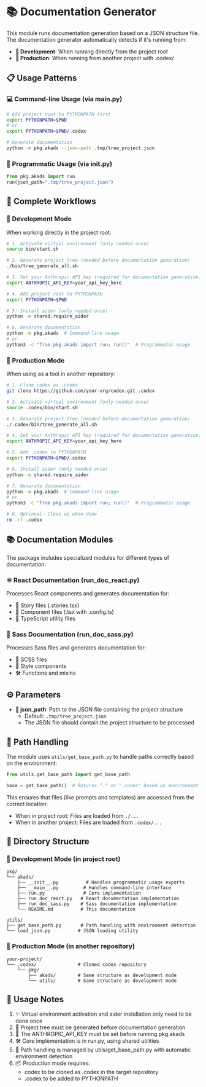 # 📚 Documentation Generator

This module runs documentation generation based on a JSON structure file. The documentation generator automatically detects if it's running from:
- **🔧 Development**: When running directly from the project root
- **🚀 Production**: When running from another project with .codex/

## 📋 Usage Patterns

### 💻 Command-line Usage (via __main__.py)

```bash
# Add project root to PYTHONPATH first
export PYTHONPATH=$PWD
# or
export PYTHONPATH=$PWD/.codex

# Generate documentation
python -m pkg.akads --json-path .tmp/tree_project.json
```

### 🔧 Programmatic Usage (via __init__.py)

```python
from pkg.akads import run
run(json_path=".tmp/tree_project.json")
```

## 🚀 Complete Workflows

### 🔧 Development Mode

When working directly in the project root:

```bash
# 1. Activate virtual environment (only needed once)
source bin/start.sh

# 2. Generate project tree (needed before documentation generation)
./bin/tree_generate_all.sh

# 3. Set your Anthropic API key (required for documentation generation)
export ANTHROPIC_API_KEY=your_api_key_here

# 4. Add project root to PYTHONPATH
export PYTHONPATH=$PWD

# 5. Install aider (only needed once)
python -m shared.require_aider

# 6. Generate documentation
python -m pkg.akads  # Command-line usage
# or
python3 -c "from pkg.akads import run; run()"  # Programmatic usage
```

### 🚀 Production Mode

When using as a tool in another repository:

```bash
# 1. Clone codex as .codex
git clone https://github.com/your-org/codex.git .codex

# 2. Activate virtual environment (only needed once)
source .codex/bin/start.sh

# 3. Generate project tree (needed before documentation generation)
./.codex/bin/tree_generate_all.sh

# 4. Set your Anthropic API key (required for documentation generation)
export ANTHROPIC_API_KEY=your_api_key_here

# 5. Add .codex to PYTHONPATH
export PYTHONPATH=$PWD/.codex

# 6. Install aider (only needed once)
python -m shared.require_aider

# 7. Generate documentation
python -m pkg.akads  # Command-line usage
# or
python3 -c "from pkg.akads import run; run()"  # Programmatic usage

# 8. Optional: Clean up when done
rm -rf .codex
```

## 📚 Documentation Modules

The package includes specialized modules for different types of documentation:

### ⚛️ React Documentation (run_doc_react.py)
Processes React components and generates documentation for:
- 📖 Story files (.stories.tsx)
- 🔧 Component files (.tsx with .config.ts)
- 📝 TypeScript utility files

### 🎨 Sass Documentation (run_doc_sass.py)
Processes Sass files and generates documentation for:
- 🎯 SCSS files
- 🔧 Style components
- 🛠️ Functions and mixins

## ⚙️ Parameters

- **📄 json_path**: Path to the JSON file containing the project structure
  - Default: `.tmp/tree_project.json`
  - The JSON file should contain the project structure to be processed

## 🔄 Path Handling

The module uses `utils/get_base_path.py` to handle paths correctly based on the environment:

```python
from utils.get_base_path import get_base_path

base = get_base_path()  # Returns "." or ".codex" based on environment
```

This ensures that files (like prompts and templates) are accessed from the correct location:
- When in project root: Files are loaded from `./...`
- When in another project: Files are loaded from `.codex/...`

## 📁 Directory Structure

### 🔧 Development Mode (in project root)
```
pkg/
└── akads/
    ├── __init__.py          # Handles programmatic usage exports
    ├── __main__.py         # Handles command-line interface
    ├── run.py              # Core implementation
    ├── run_doc_react.py   # React documentation implementation
    ├── run_doc_sass.py    # Sass documentation implementation
    └── README.md          # This documentation

utils/
├── get_base_path.py       # Path handling with environment detection
└── load_json.py          # JSON loading utility
```

### 🚀 Production Mode (in another repository)
```
your-project/
└── .codex/               # Cloned codex repository
    └── pkg/
        ├── akads/        # Same structure as development mode
        └── utils/        # Same structure as development mode
```

## 📝 Usage Notes

1. ✨ Virtual environment activation and aider installation only need to be done once
2. 🔄 Project tree must be generated before documentation generation
3. 🔑 The ANTHROPIC_API_KEY must be set before running pkg.akads
4. 🛠️ Core implementation is in run.py, using shared utilities
5. 🔧 Path handling is managed by utils/get_base_path.py with automatic environment detection
6. 📦 Production mode requires:
   - codex to be cloned as .codex in the target repository
   - .codex to be added to PYTHONPATH
